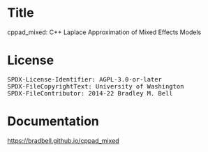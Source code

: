 # Title
cppad\_mixed: C++ Laplace Approximation of Mixed Effects Models

# License
<pre>
SPDX-License-Identifier: AGPL-3.0-or-later
SPDX-FileCopyrightText: University of Washington <https://www.washington.edu>
SPDX-FileContributor: 2014-22 Bradley M. Bell
</pre>

# Documentation
https://bradbell.github.io/cppad_mixed

